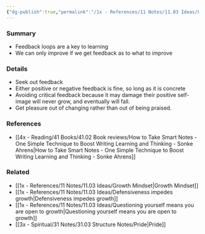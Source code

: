 ```yaml
---
{"dg-publish":true,"permalink":"/1x - References/11 Notes/11.03 Ideas/Feedback loops critical for growth and learning/","title":"Feedback loops critical for growth and learning","created":"2023-07-16T19:26:54.000+03:00","updated":"2024-02-14T20:18:32.263+03:00"}
---
```



### Summary
- Feedback loops are a key to learning
- We can only improve if we get feedback as to what to improve

### Details
- Seek out feedback
- Either positive or negative feedback is fine, so long as it is concrete
- Avoiding critical feedback because it may damage their positive self-image will never grow, and eventually will fall.
- Get pleasure out of changing rather than out of being praised.

### References
- [[4x - Reading/41 Books/41.02 Book reviews/How to Take Smart Notes - One Simple Technique to Boost Writing Learning and Thinking - Sonke Ahrens\|How to Take Smart Notes - One Simple Technique to Boost Writing Learning and Thinking - Sonke Ahrens]]

### Related
- [[1x - References/11 Notes/11.03 Ideas/Growth Mindset\|Growth Mindset]]
- [[1x - References/11 Notes/11.03 Ideas/Defensiveness impedes growth\|Defensiveness impedes growth]]
- [[1x - References/11 Notes/11.03 Ideas/Questioning yourself means you are open to growth\|Questioning yourself means you are open to growth]]
- [[3x - Spiritual/31 Notes/31.03 Structure Notes/Pride\|Pride]]